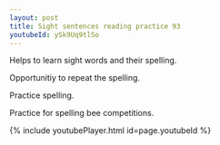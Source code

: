 ```yaml
---
layout: post
title: Sight sentences reading practice 93
youtubeId: ySk9Uq9tlSo
---
```

 
 
Helps to learn sight words and their spelling.

Opportunitiy to repeat the spelling. 

Practice spelling. 
 
Practice for spelling bee competitions. 
 
{% include youtubePlayer.html id=page.youtubeId %}
 
 
